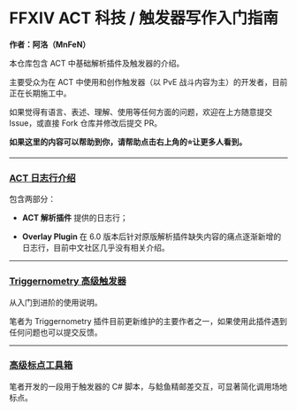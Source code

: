 # FFXIV ACT 科技 / 触发器写作入门指南

**作者：阿洛（MnFeN）**

本仓库包含 ACT 中基础解析插件及触发器的介绍。

主要受众为在 ACT 中使用和创作触发器（以 PvE 战斗内容为主）的开发者，目前正在长期施工中。

如果觉得有语言、表述、理解、使用等任何方面的问题，欢迎在上方随意提交 Issue，或直接 Fork 仓库并修改后提交 PR。

**如果这里的内容可以帮助到你，请帮助点击右上角的⭐让更多人看到。**

---

### [ACT 日志行介绍](https://github.com/MnFeN/ACT_Tech_Guide/blob/main/7.0%20ACT%20%E6%97%A5%E5%BF%97%E6%8C%87%E5%8D%97.md)

包含两部分：

- **ACT 解析插件** 提供的日志行；

- **Overlay Plugin** 在 6.0 版本后针对原版解析插件缺失内容的痛点逐渐新增的日志行，目前中文社区几乎没有相关介绍。

---

### [Triggernometry 高级触发器](https://github.com/MnFeN/ACT_Tech_Guide/tree/main/Triggernometry%20%E8%A7%A6%E5%8F%91%E5%99%A8%E5%86%99%E4%BD%9C%E6%8C%87%E5%8D%97)

从入门到进阶的使用说明。

笔者为 Triggernometry 插件目前更新维护的主要作者之一，如果使用此插件遇到任何问题也可以提交反馈。

---

### [高级标点工具箱](https://github.com/MnFeN/ACT_Tech_Guide/blob/main/%E9%AB%98%E7%BA%A7%E6%A0%87%E7%82%B9%E5%B7%A5%E5%85%B7%E7%AE%B1%20AdvWm%20%E4%BD%BF%E7%94%A8%E7%AE%80%E4%BB%8B.md)

笔者开发的一段用于触发器的 C# 脚本，与鲶鱼精邮差交互，可显著简化调用场地标点。

